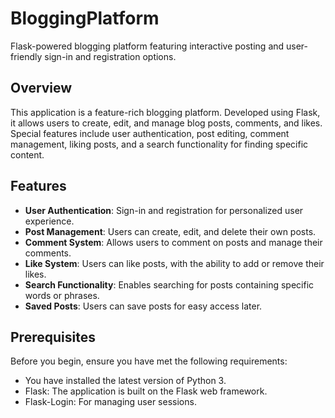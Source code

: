 # BloggingPlatform
Flask-powered blogging platform featuring interactive posting and user-friendly sign-in and registration options.

## Overview
This application is a feature-rich blogging platform. Developed using Flask, it allows users to create, edit, and manage blog posts, comments, and likes. Special features include user authentication, post editing, comment management, liking posts, and a search functionality for finding specific content.

## Features
- **User Authentication**: Sign-in and registration for personalized user experience. 
- **Post Management**: Users can create, edit, and delete their own posts. 
- **Comment System**: Allows users to comment on posts and manage their comments. 
- **Like System**: Users can like posts, with the ability to add or remove their likes. 
- **Search Functionality**: Enables searching for posts containing specific words or phrases. 
- **Saved Posts**: Users can save posts for easy access later.

## Prerequisites
Before you begin, ensure you have met the following requirements:
- You have installed the latest version of Python 3.
- Flask: The application is built on the Flask web framework. 
- Flask-Login: For managing user sessions.